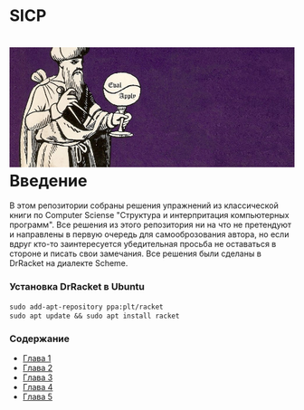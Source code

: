SICP
===
![SICP](./images/43d6ad60-4ed4-11e5-85bb-342aa1b562a3.jpg)
Введение
===
В этом репозитории собраны решения упражнений из классической книги по Computer Sciense "Структура и интерпритация компьютерных программ". Все решения из этого репозитория ни на что не претендуют и направлены в первую очередь для самооброзования автора, но если вдруг кто-то заинтересуется убедительная просьба не оставаться в стороне и писать свои замечания.
Все решения были сделаны в DrRacket на диалекте Scheme.
### Установка DrRacket в Ubuntu

    sudo add-apt-repository ppa:plt/racket
    sudo apt update && sudo apt install racket

### Содержание 

- [Глава 1](./doc/index.md#)
- [Глава 2](./doc/index.md#)
- [Глава 3](./doc/index.md#)
- [Глава 4](./doc/index.md#)
- [Глава 5](./doc/index.md#)

